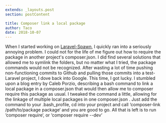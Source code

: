 ```yaml
---
extends: _layouts.post
section: postContent

title: Composer link a local package
author: Taco
date: 2018-10-07
---
```


When I started working on [Laravel-Spawn](https://github.com/akoepcke/laravel-spawn), I quickly ran into a seriously annoying problem.
I could not for the life of me figure out how to require the package in another project's composer.json.
I did find several solutions that allowed me to symlink the folders, but no matter what I tried, the package commands would not be recognized.
After wasting a lot of time pushing non-functioning commits to Github and pulling those commits into a test-Laravel project, I dove back into Google.
This time, I got lucky.
I stumbled upon a blog entry by Caleb Porzio, describing a bash command to link a local package in a composer.json that would then allow me to composer require this package as usual.
I tweaked the command a little, allowing for the linkage of multiple local packages in one composer.json .
Just add the command to your .bash_profile, cd into your project and call ‘composer-link /path/to/package package‘ and you are good to go.
All that is left is to run ‘composer require‘, or ‘composer require --dev‘
